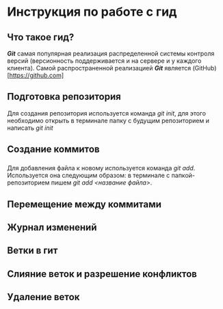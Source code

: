 # Инструкция по работе с гид

## Что такое гид?
***Git*** самая популярная реализация распределенной системы контроля версий (версионность поддерживается и на сервере и у каждого клиента). Самой распространенной реализацией ***Git*** является (GitHub)[https://github.com]

## Подготовка репозитория


Для создания репозитория используется команда *git init*, для этого необходимо открыть в терминале папку с будущим репозиторием и написать *git init*



## Создание коммитов


### 
Для добавления файла к новому используется команда *git add*. Используется она следующим образом: в терминале с папкой-репозиторием пишем *git add <название файла>*.

## Перемещение между коммитами

## Журнал изменений

## Ветки в гит

## Слияние веток и разрешение конфликтов

## Удаление веток